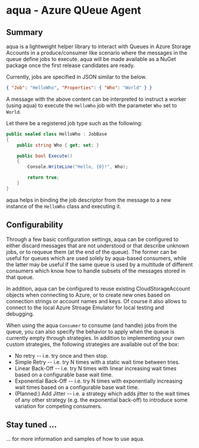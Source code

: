 # aqua - Azure QUeue Agent

## Summary
aqua is a lightweight helper library to interact with Queues in Azure Storage Accounts in a produce/consumer like scenario where the messages in the queue define jobs to execute. aqua will be made available as a NuGet package once the first release candidates are ready.

Currently, jobs are specified in JSON similar to the below.
```json
{ "Job": "HelloWho", "Properties": { "Who": "World" } }
```

A message with the above content can be interpreted to instruct a worker (using aqua) to execute the `HelloWho` job with the parameter `Who` set to `World`.

Let there be a registered job type such as the following:

```c#
public sealed class HelloWho : JobBase
{
    public string Who { get; set; }

    public bool Execute()
    {
        Console.WriteLine("Hello, {0}!", Who);

        return true;
    }
}
```

aqua helps in binding the job descriptor from the message to a new instance of the `HelloWho` class and executing it.

## Configurability
Through a few basic configuration settings, aqua can be configured to either discard messages that are not understood or that describe unknown jobs, or to requeue them (at the end of the queue). The former can be useful for queues which are used solely by aqua-based consumers, while the latter may be useful if the same queue is used by a multitude of different consumers which know how to handle subsets of the messages stored in that queue.

In addition, aqua can be configured to reuse existing CloudStorageAccount objects when connecting to Azure, or to create new ones based on connection strings or account names and keys. Of course it also allows to connect to the local Azure Stroage Emulator for local testing and debugging.

When using the aqua `Consumer` to consume (and handle) jobs from the queue, you can also specify the behavior to apply when the queue is currently empty through strategies. In addition to implementing your own custom strategies, the following strategies are available out of the box:
- No retry -- i.e. try once and then stop.
- Simple Retry -- i.e. try N times with a static wait time between tries.
- Linear Back-Off -- i.e. try N times with linear increasing wait times based on a configurable base wait time.
- Exponential Back-Off -- i.e. try N times with exponentially increasing wait times based on a configurable base wait time.
- (Planned:) Add Jitter -- i.e. a strategy which adds jitter to the wait times of any other strategy (e.g. the exponential back-off) to introduce some variation for competing consumers. 

## Stay tuned ...
... for more information and samples of how to use aqua.
